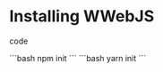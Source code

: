# Installing WWebJS

code

<script-code>
<script-block title="npm" active>
```bash
npm init
```
</script-block>
<script-block title="yarn">
```bash
yarn init
```
</script-block>
</script-code>